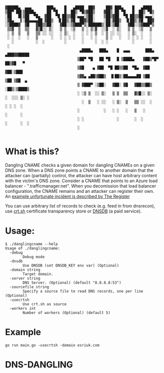 ```
▓█████▄  ▄▄▄       ███▄    █   ▄████  ██▓     ██▓ ███▄    █   ▄████              
▒██▀ ██▌▒████▄     ██ ▀█   █  ██▒ ▀█▒▓██▒    ▓██▒ ██ ▀█   █  ██▒ ▀█▒             
░██   █▌▒██  ▀█▄  ▓██  ▀█ ██▒▒██░▄▄▄░▒██░    ▒██▒▓██  ▀█ ██▒▒██░▄▄▄░             
░▓█▄   ▌░██▄▄▄▄██ ▓██▒  ▐▌██▒░▓█  ██▓▒██░    ░██░▓██▒  ▐▌██▒░▓█  ██▓             
░▒████▓  ▓█   ▓██▒▒██░   ▓██░░▒▓███▀▒░██████▒░██░▒██░   ▓██░░▒▓███▀▒             
 ▒▒▓  ▒  ▒▒   ▓▒█░░ ▒░   ▒ ▒  ░▒   ▒ ░ ▒░▓  ░░▓  ░ ▒░   ▒ ▒  ░▒   ▒              
 ░ ▒  ▒   ▒   ▒▒ ░░ ░░   ░ ▒░  ░   ░ ░ ░ ▒  ░ ▒ ░░ ░░   ░ ▒░  ░   ░              
 ░ ░  ░   ░   ▒      ░   ░ ░ ░ ░   ░   ░ ░    ▒ ░   ░   ░ ░ ░ ░   ░              
   ░          ░  ░         ░       ░     ░  ░ ░           ░       ░              
 ░                                                                               
                                  ▄████▄   ███▄    █  ▄▄▄       ███▄ ▄███▓▓█████ 
                                 ▒██▀ ▀█   ██ ▀█   █ ▒████▄    ▓██▒▀█▀ ██▒▓█   ▀ 
                                 ▒▓█    ▄ ▓██  ▀█ ██▒▒██  ▀█▄  ▓██    ▓██░▒███   
                                 ▒▓▓▄ ▄██▒▓██▒  ▐▌██▒░██▄▄▄▄██ ▒██    ▒██ ▒▓█  ▄ 
                                 ▒ ▓███▀ ░▒██░   ▓██░ ▓█   ▓██▒▒██▒   ░██▒░▒████▒
                                 ░ ░▒ ▒  ░░ ▒░   ▒ ▒  ▒▒   ▓▒█░░ ▒░   ░  ░░░ ▒░ ░
                                   ░  ▒   ░ ░░   ░ ▒░  ▒   ▒▒ ░░  ░      ░ ░ ░  ░
                                 ░           ░   ░ ░   ░   ▒   ░      ░      ░   
                                 ░ ░               ░       ░  ░       ░      ░  ░
                                 ░                                               
  
 ```
 # What is this?
 
 Dangling CNAME checks a given domain for dangling CNAMEs on a given DNS zone. 
 When a DNS zone points a CNAME to another domain that the attacker can (partially) control, the attacker can have host arbitrary content with the victim's DNS zone. Consider a CNAME that points to an Azure load balancer - ".trafficmanager.net". When you decomission that load balancer configuration, the CNAME remains and an attacker can register their own. 
An [example unfortunate incident is described by The Register](https://www.theregister.co.uk/2020/05/06/pwc_azure_squatting/)


You can use arbitrary list of records to check (e.g. feed in from dnsrecon), use [crt.sh](https://crt.sh) certificate transparency store or [DNSDB](https://www.dnsdb.info) (a paid service).
# Usage:
```
$ ./danglingcname --help
Usage of ./danglingcname:
  -debug
    	Debug mode
  -dnsdb
    	Use DNSDB (set DNSDB_KEY env var) (Optional)
  -domain string
    	Target domain.
  -server string
    	DNS Server. (Optional) (default "8.8.8.8:53")
  -sourcefile string
    	Specify a source file to read DNS records, one per line (Optional)
  -usecrtsh
    	Use crt.sh as source
  -workers int
    	Number of workers (Optional) (default 5)
```

# Example
```
go run main.go -usecrtsh -domain esriuk.com

```
# DNS-DANGLING